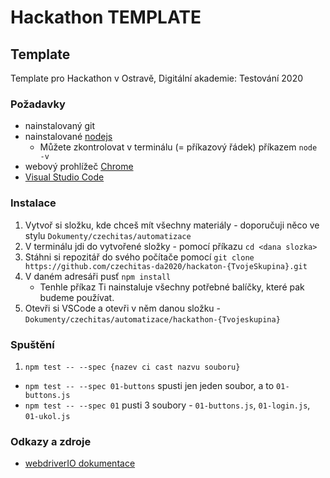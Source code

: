# Hackathon TEMPLATE
## Template

Template pro Hackathon v Ostravě, Digitální akademie: Testování 2020

### Požadavky
* nainstalovaný git
* nainstalované [nodejs](https://nodejs.org/en/) 
  * Můžete zkontrolovat v terminálu (= příkazový řádek) příkazem `node -v`
* webový prohlížeč [Chrome](https://www.google.com/intl/cs_CZ/chrome/)
* [Visual Studio Code](https://code.visualstudio.com/)

### Instalace 
1. Vytvoř si složku, kde chceš mít všechny materiály - doporučuji něco ve stylu `Dokumenty/czechitas/automatizace`
2. V terminálu jdi do vytvořené složky - pomocí příkazu `cd <dana slozka>`
2. Stáhni si repozitář do svého počítače pomocí `git clone https://github.com/czechitas-da2020/hackaton-{TvojeSkupina}.git`
3. V daném adresáři pusť `npm install` 
    * Tenhle příkaz Ti nainstaluje všechny potřebné balíčky, které pak budeme používat. 
3. Otevři si VSCode a otevři v něm danou složku - `Dokumenty/czechitas/automatizace/hackathon-{Tvojeskupina}`

### Spuštění
1. `npm test -- --spec {nazev ci cast nazvu souboru}`
  * `npm test -- --spec 01-buttons` spusti jen jeden soubor, a to `01-buttons.js`
  * `npm test -- --spec 01` pusti 3 soubory - `01-buttons.js`, `01-login.js`, `01-ukol.js`


### Odkazy a zdroje
* [webdriverIO dokumentace](https://webdriver.io/docs/gettingstarted.html)  
